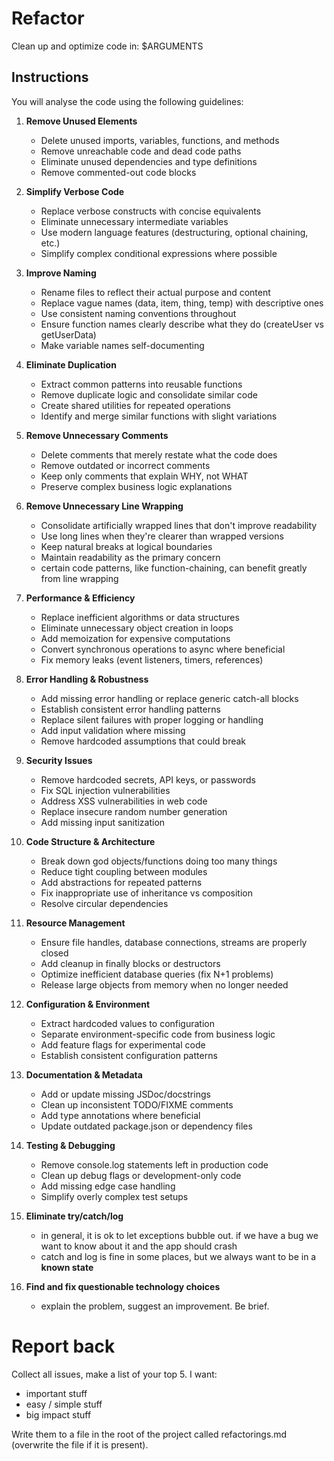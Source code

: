 # Refactor
Clean up and optimize code in: $ARGUMENTS

## Instructions

You will analyse the code using the following guidelines:

1. **Remove Unused Elements**
    - Delete unused imports, variables, functions, and methods
    - Remove unreachable code and dead code paths
    - Eliminate unused dependencies and type definitions
    - Remove commented-out code blocks

2. **Simplify Verbose Code**
    - Replace verbose constructs with concise equivalents
    - Eliminate unnecessary intermediate variables
    - Use modern language features (destructuring, optional chaining, etc.)
    - Simplify complex conditional expressions where possible

3. **Improve Naming**
    - Rename files to reflect their actual purpose and content
    - Replace vague names (data, item, thing, temp) with descriptive ones
    - Use consistent naming conventions throughout
    - Ensure function names clearly describe what they do (createUser vs getUserData)
    - Make variable names self-documenting

4. **Eliminate Duplication**
    - Extract common patterns into reusable functions
    - Remove duplicate logic and consolidate similar code
    - Create shared utilities for repeated operations
    - Identify and merge similar functions with slight variations

5. **Remove Unnecessary Comments**
    - Delete comments that merely restate what the code does
    - Remove outdated or incorrect comments
    - Keep only comments that explain WHY, not WHAT
    - Preserve complex business logic explanations

6. **Remove Unnecessary Line Wrapping**
    - Consolidate artificially wrapped lines that don't improve readability
    - Use long lines when they're clearer than wrapped versions
    - Keep natural breaks at logical boundaries
    - Maintain readability as the primary concern
    - certain code patterns, like function-chaining, can benefit greatly from line wrapping

7. **Performance & Efficiency**
    - Replace inefficient algorithms or data structures
    - Eliminate unnecessary object creation in loops
    - Add memoization for expensive computations
    - Convert synchronous operations to async where beneficial
    - Fix memory leaks (event listeners, timers, references)

8. **Error Handling & Robustness**
    - Add missing error handling or replace generic catch-all blocks
    - Establish consistent error handling patterns
    - Replace silent failures with proper logging or handling
    - Add input validation where missing
    - Remove hardcoded assumptions that could break

9. **Security Issues**
    - Remove hardcoded secrets, API keys, or passwords
    - Fix SQL injection vulnerabilities
    - Address XSS vulnerabilities in web code
    - Replace insecure random number generation
    - Add missing input sanitization

10. **Code Structure & Architecture**
    - Break down god objects/functions doing too many things
    - Reduce tight coupling between modules
    - Add abstractions for repeated patterns
    - Fix inappropriate use of inheritance vs composition
    - Resolve circular dependencies

11. **Resource Management**
    - Ensure file handles, database connections, streams are properly closed
    - Add cleanup in finally blocks or destructors
    - Optimize inefficient database queries (fix N+1 problems)
    - Release large objects from memory when no longer needed

12. **Configuration & Environment**
    - Extract hardcoded values to configuration
    - Separate environment-specific code from business logic
    - Add feature flags for experimental code
    - Establish consistent configuration patterns

13. **Documentation & Metadata**
    - Add or update missing JSDoc/docstrings
    - Clean up inconsistent TODO/FIXME comments
    - Add type annotations where beneficial
    - Update outdated package.json or dependency files

14. **Testing & Debugging**
    - Remove console.log statements left in production code
    - Clean up debug flags or development-only code
    - Add missing edge case handling
    - Simplify overly complex test setups

15. **Eliminate try/catch/log**
    - in general, it is ok to let exceptions bubble out.  if we have a bug we want to know about it and the app should crash
    - catch and log is fine in some places, but we always want to be in a **known state**

16. **Find and fix questionable technology choices**
    - explain the problem, suggest an improvement. Be brief.

# Report back

Collect all issues, make a list of your top 5. I want:

 * important stuff
 * easy / simple stuff
 * big impact stuff  

Write them to a file in the root of the project called refactorings.md (overwrite the file if it is present).